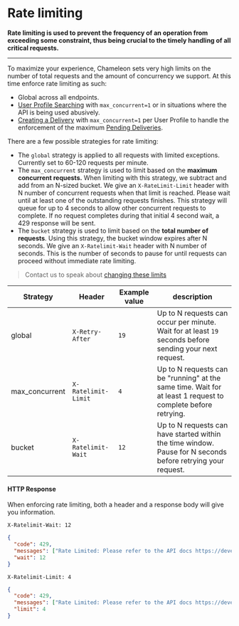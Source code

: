 # Rate limiting

**Rate limiting is used to prevent the frequency of an operation from exceeding some constraint, thus being crucial to the timely handling of all critical requests.**

---


To maximize your experience, Chameleon sets very high limits on the number of total requests and the amount of concurrency we support. At this time enforce rate limiting as such:

- Global across all endpoints.
- [User Profile Searching](apis/profiles-search.md) with `max_concurrent=1` or in situations where the API is being used abusively.
- [Creating a Delivery](apis/deliveries.md) with `max_concurrent=1` per User Profile to handle the enforcement of the maximum [Pending Deliveries](apis/deliveries.md?id=limits).

There are a few possible strategies for rate limiting:

- The `global` strategy is applied to all requests with limited exceptions. Currently set to 60-120 requests per minute.
- The `max_concurrent` strategy is used to limit based on the **maximum concurrent requests.** When limiting with this strategy, we subtract and add from an N-sized bucket. We give an `X-RateLimit-Limit` header with N number of concurrent requests when that limit is reached. Please wait until at least one of the outstanding requests finishes. This strategy will queue for up to 4 seconds to allow other concurrent requests to complete. If no request completes during that initial 4 second wait, a 429 response will be sent.
- The `bucket` strategy is used to limit based on the **total number of requests**. Using this strategy, the bucket window expires after N seconds. We give an `X-Ratelimit-Wait` header with N number of seconds. This is the number of seconds to pause for until requests can proceed without immediate rate limiting.

> Contact us to speak about [changing these limits](mailto:hello@trychameleon.com?subject=Rate+limiting)


| Strategy       | Header              | Example value | description                                                  |
| -------------- | ------------------- | ------------- | ------------------------------------------------------------ |
| global         | `X-Retry-After`     | `19`          | Up to N requests can occur per minute. Wait for at least `19` seconds before sending your next request. |
| max_concurrent | `X-Ratelimit-Limit` | `4`           | Up to N requests can be "running" at the same time. Wait for at least 1 request to complete before retrying. |
| bucket         | `X-Ratelimit-Wait`  | `12`          | Up to N requests can have started within the time window. Pause for N seconds before retrying your request. |



#### HTTP Response

When enforcing rate limiting, both a header and a response body will give you information.

```text
X-Ratelimit-Wait: 12
```

```json
{
  "code": 429,
  "messages": ["Rate Limited: Please refer to the API docs https://developers.trychameleon.com/#/concepts/rate-limiting for more information"],
  "wait": 12
}
```

```text
X-Ratelimit-Limit: 4
```

```json
{
  "code": 429,
  "messages": ["Rate Limited: Please refer to the API docs https://developers.trychameleon.com/#/concepts/rate-limiting for more information"],
  "limit": 4
}
```
